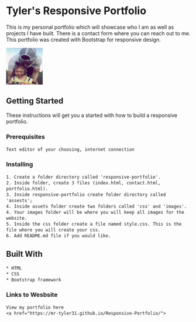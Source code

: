 # Tyler's Responsive Portfolio

This is my personal portfolio which will showcase who I am as well as projects I have built. There is a contact form where you can reach out to me. This portfolio was created with Bootstrap for responsive design.

<img class="img-me img-fluid py-2" src="assets/images/me.JPEG" alt="me" width="100" height="100">          

## Getting Started

These instructions will get you a started with how to build a responsive portfolio.

### Prerequisites

```
Text editor of your choosing, internet connection
```

### Installing

```
1. Create a folder directory called 'responsive-portfolio'.
2. Inside folder, create 3 files (index.html, contact.html, portfolio.html).
3. Inside responsive-portfolio create folder directory called 'assests';
4. Inside assets folder create two folders called 'css' and 'images'.
4. Your images folder will be where you will keep all images for the website.
5. Inside the css folder create a file named style.css. This is the file where you will create your css.
6. Add README.md file if you would like.

```

## Built With
```
* HTML
* CSS
* Bootstrap framework

```

### Links to Wesbsite 

```
View my portfolio here
<a href="https://mr-tyler31.github.io/Responsive-Portfolio/">



